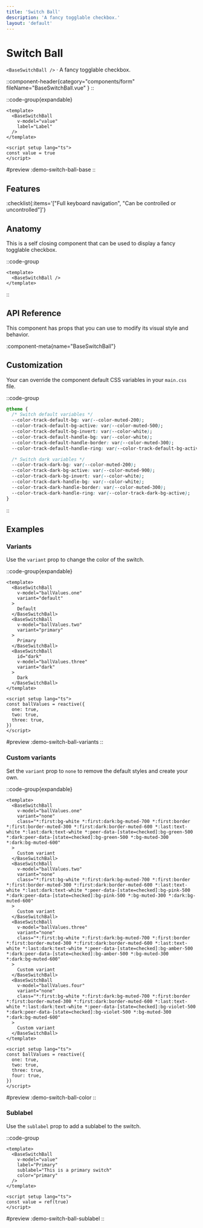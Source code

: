 ```yaml
---
title: 'Switch Ball'
description: 'A fancy togglable checkbox.'
layout: 'default'
---
```


# Switch Ball

`<BaseSwitchBall />` · A fancy togglable checkbox.

::component-header{category="components/form" fileName="BaseSwitchBall.vue" }
::

::code-group{expandable}

```vue [DemoSwitchBallBase.vue]
<template>
  <BaseSwitchBall
    v-model="value"
    label="Label"
  />
</template>

<script setup lang="ts">
const value = true
</script>
```

#preview
:demo-switch-ball-base
::

## Features

:checklist{:items='["Full keyboard navigation", "Can be controlled or uncontrolled"]'}

## Anatomy
This is a self closing component that can be used to display a fancy togglable checkbox.

::code-group

```vue [BaseSwitchBall]
<template>
  <BaseSwitchBall />
</template>
```

::

## API Reference

This component has props that you can use to modify its visual style and behavior.

:component-meta{name="BaseSwitchBall"}

## Customization

Your can override the component default CSS variables in your `main.css` file.

::code-group

```css [main.css]
@theme {
  /* Switch default variables */
  --color-track-default-bg: var(--color-muted-200);
  --color-track-default-bg-active: var(--color-muted-500);
  --color-track-default-bg-invert: var(--color-white);
  --color-track-default-handle-bg: var(--color-white);
  --color-track-default-handle-border: var(--color-muted-300);
  --color-track-default-handle-ring: var(--color-track-default-bg-active);

  /* Switch dark variables */
  --color-track-dark-bg: var(--color-muted-200);
  --color-track-dark-bg-active: var(--color-muted-900);
  --color-track-dark-bg-invert: var(--color-white);
  --color-track-dark-handle-bg: var(--color-white);
  --color-track-dark-handle-border: var(--color-muted-300);
  --color-track-dark-handle-ring: var(--color-track-dark-bg-active);
}
```

::

## Examples

### Variants

Use the `variant` prop to change the color of the switch.

::code-group{expandable}

```vue [DemoSwitchBallVariants.vue]
<template>
  <BaseSwitchBall
    v-model="ballValues.one"
    variant="default"
  >
    Default
  </BaseSwitchBall>
  <BaseSwitchBall
    v-model="ballValues.two"
    variant="primary"
  >
    Primary
  </BaseSwitchBall>
  <BaseSwitchBall
    id="dark"
    v-model="ballValues.three"
    variant="dark"
  >
    Dark
  </BaseSwitchBall>
</template>

<script setup lang="ts">
const ballValues = reactive({
  one: true,
  two: true,
  three: true,
})
</script>
```

#preview
:demo-switch-ball-variants
::

### Custom variants

Set the `variant` prop to `none` to remove the default styles and create your own.

::code-group{expandable}

```vue [DemoSwitchBallColor.vue]
<template>
  <BaseSwitchBall
    v-model="ballValues.one"
    variant="none"
    class="*:first:bg-white *:first:dark:bg-muted-700 *:first:border *:first:border-muted-300 *:first:dark:border-muted-600 *:last:text-white *:last:dark:text-white *:peer-data-[state=checked]:bg-green-500 *:dark:peer-data-[state=checked]:bg-green-500 *:bg-muted-300 *:dark:bg-muted-600"
  >
    Custom variant
  </BaseSwitchBall>
  <BaseSwitchBall
    v-model="ballValues.two"
    variant="none"
    class="*:first:bg-white *:first:dark:bg-muted-700 *:first:border *:first:border-muted-300 *:first:dark:border-muted-600 *:last:text-white *:last:dark:text-white *:peer-data-[state=checked]:bg-pink-500 *:dark:peer-data-[state=checked]:bg-pink-500 *:bg-muted-300 *:dark:bg-muted-600"
  >
    Custom variant
  </BaseSwitchBall>
  <BaseSwitchBall
    v-model="ballValues.three"
    variant="none"
    class="*:first:bg-white *:first:dark:bg-muted-700 *:first:border *:first:border-muted-300 *:first:dark:border-muted-600 *:last:text-white *:last:dark:text-white *:peer-data-[state=checked]:bg-amber-500 *:dark:peer-data-[state=checked]:bg-amber-500 *:bg-muted-300 *:dark:bg-muted-600"
  >
    Custom variant
  </BaseSwitchBall>
  <BaseSwitchBall
    v-model="ballValues.four"
    variant="none"
    class="*:first:bg-white *:first:dark:bg-muted-700 *:first:border *:first:border-muted-300 *:first:dark:border-muted-600 *:last:text-white *:last:dark:text-white *:peer-data-[state=checked]:bg-violet-500 *:dark:peer-data-[state=checked]:bg-violet-500 *:bg-muted-300 *:dark:bg-muted-600"
  >
    Custom variant
  </BaseSwitchBall>
</template>

<script setup lang="ts">
const ballValues = reactive({
  one: true,
  two: true,
  three: true,
  four: true,
})
</script>
```

#preview
:demo-switch-ball-color
::

### Sublabel

Use the `sublabel` prop to add a sublabel to the switch.

::code-group

```vue [DemoSwitchSublabel.vue]
<template>
  <BaseSwitchBall
    v-model="value"
    label="Primary"
    sublabel="This is a primary switch"
    color="primary"
  />
</template>

<script setup lang="ts">
const value = ref(true)
</script>
```

#preview
:demo-switch-ball-sublabel
::
